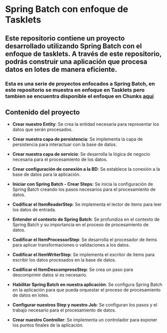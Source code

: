 # Spring Batch con enfoque de Tasklets

## Este repositorio contiene un proyecto desarrollado utilizando Spring Batch con el enfoque de tasklets. A través de este repositorio, podrás construir una aplicación que procesa datos en lotes de manera eficiente.

### Esta es una serie de proyectos enfocados a Spring Batch, en este repositorio se muestra en enfoque en Tasklets pero tambien se encuentra disponible el enfoque en Chunks [aquí](https://github.com/Agslz/springbatch-chunk-app)

## Contenido del proyecto

- **Crear nuestro Entity**: Se crea la entidad necesaria para representar los datos que serán procesados.

- **Crear nuestra capa de persistencia**: Se implementa la capa de persistencia para interactuar con la base de datos.

- **Crear nuestra capa de servicio**: Se desarrolla la lógica de negocio necesaria para el procesamiento de los datos.

- **Crear configuración de conexión a la BD**: Se establece la conexión a la base de datos para la aplicación.

- **Iniciar con Spring Batch - Crear Steps**: Se inicia la configuración de Spring Batch creando los pasos necesarios para el procesamiento de datos.

- **Codificar el ItemReaderStep**: Se implementa el lector de items para leer los datos de entrada.

- **Entender el contexto de Spring Batch**: Se profundiza en el contexto de Spring Batch y su importancia en el proceso de procesamiento de datos.

- **Codificar el ItemProcessorStep**: Se desarrolla el procesador de items para aplicar transformaciones o validaciones a los datos.

- **Codificar el ItemWriterStep**: Se implementa el escritor de items para escribir los datos procesados en la base de datos.

- **Codificar el ItemDescompressStep**: Se crea un paso para descomprimir datos si es necesario.

- **Habilitar Spring Batch en nuestra aplicación**: Se configura Spring Batch en la aplicación para que pueda orquestar el proceso de procesamiento de datos en lotes.

- **Configurar nuestros Step y nuestro Job**: Se configuran los pasos y el trabajo necesario para el procesamiento de datos.

- **Crear nuestro Controller**: Se implementa un controlador para exponer los puntos finales de la aplicación.
